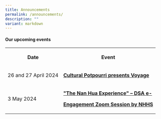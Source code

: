 ```yaml
---
title: Announcements
permalink: /announcements/
description: ""
variant: markdown
---
```

<p></p>
<h4><strong>Our upcoming events</strong></h4>
<table>
<tbody>
<tr>
<th rowspan="1" colspan="1">
<p>Date</p>
</th>
<th rowspan="1" colspan="1">
<p>Event</p>
</th>
</tr>
<tr>
<td rowspan="1" colspan="1">
<p>26 and 27 April 2024</p>
</td>
<td rowspan="1" colspan="1">
<p><strong><a href="/announcements/cultural-potpourri-presents-voyage/" rel="noopener noreferrer nofollow" target="_self">Cultural Potpourri presents Voyage</a></strong>
</p>
</td>
</tr>
<tr>
<td rowspan="1" colspan="1">
<p>3 May 2024</p>
</td>
<td rowspan="1" colspan="1">
<p><strong><a href="/announcements/the-nan-hua-experience/" rel="noopener noreferrer nofollow" target="_self">"The Nan Hua Experience" – DSA e-</a></strong>
</p>
<p><strong><a href="/announcements/the-nan-hua-experience/" rel="noopener noreferrer nofollow" target="_self">Engagement Zoom Session by NHHS</a></strong>
</p>
</td>
</tr>
</tbody>
</table>
<p></p>